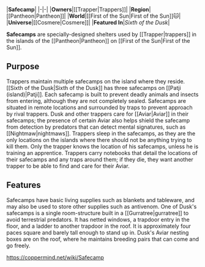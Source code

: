 |**Safecamp**|
|-|-|
|**Owners**|[[Trapper\|Trappers]]|
|**Region**|[[Pantheon\|Pantheon]]|
|**World**|[[First of the Sun\|First of the Sun]]🐱︎|
|**Universe**|[[Cosmere\|Cosmere]]|
|**Featured In**|*Sixth of the Dusk*|

**Safecamps** are specially-designed shelters used by [[Trapper\|trappers]] in the islands of the [[Pantheon\|Pantheon]] on [[First of the Sun\|First of the Sun]].

## Purpose
Trappers maintain multiple safecamps on the island where they reside. [[Sixth of the Dusk\|Sixth of the Dusk]] has three safecamps on [[Patji (island)\|Patji]]. Each safecamp is built to prevent deadly animals and insects from entering, although they are not completely sealed. Safecamps are situated in remote locations and surrounded by traps to prevent approach by rival trappers. Dusk and other trappers care for [[Aviar\|Aviar]] in their safecamps; the presence of certain Aviar also helps shield the safecamp from detection by predators that can detect mental signatures, such as [[Nightmaw\|nightmaws]]. Trappers sleep in the safecamps, as they are the only locations on the islands where there should not be anything trying to kill them.
Only the trapper knows the location of his safecamps, unless he is training an apprentice. Trappers carry notebooks that detail the locations of their safecamps and any traps around them; if they die, they want another trapper to be able to find and care for their Aviar.

## Features
Safecamps have basic living supplies such as blankets and tableware, and may also be used to store other supplies such as antivenom. One of Dusk's safecamps is a single room-structure built in a [[Gurratree\|gurratree]] to avoid terrestrial predators. It has netted windows, a trapdoor entry in the floor, and a ladder to another trapdoor in the roof. It is approximately four paces square and barely tall enough to stand up in. Dusk's Aviar nesting boxes are on the roof, where he maintains breeding pairs that can come and go freely.



https://coppermind.net/wiki/Safecamp